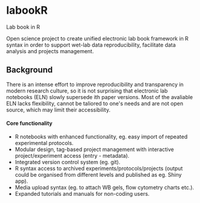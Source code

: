 # labookR
Lab book in R

Open science project to create unified electronic lab book framework in R syntax in order to support wet-lab data reproducibility, facilitate data analysis and projects management.  

## Background   

There is an intense effort to improve reproducibility and transparency in modern research culture, so it is not surprising that electronic lab notebooks (ELN) slowly supersede ith paper versions. Most of the avaliable ELN lacks flexibility, cannot be taliored to one's needs and are not open source, which may limit their accessibility. 

#### Core functionality  

* R notebooks with enhanced functionality, eg. easy import of repeated experimental protocols.  
* Modular design, tag-based project management with interactive project/experiment access (entry - metadata).  
* Integrated version control system (eg. git).  
* R syntax access to archived experiments/protocols/projects (output could be organised from different levels and published as eg. Shiny app). 
* Media upload syntax (eg. to attach WB gels, flow cytometry charts etc.).  
* Expanded tutorials and manuals for non-coding users. 

